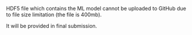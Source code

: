 HDF5 file which contains the ML model cannot be uploaded to 
GitHub due to file size limitation (the file is 400mb).

It will be provided in final submission.